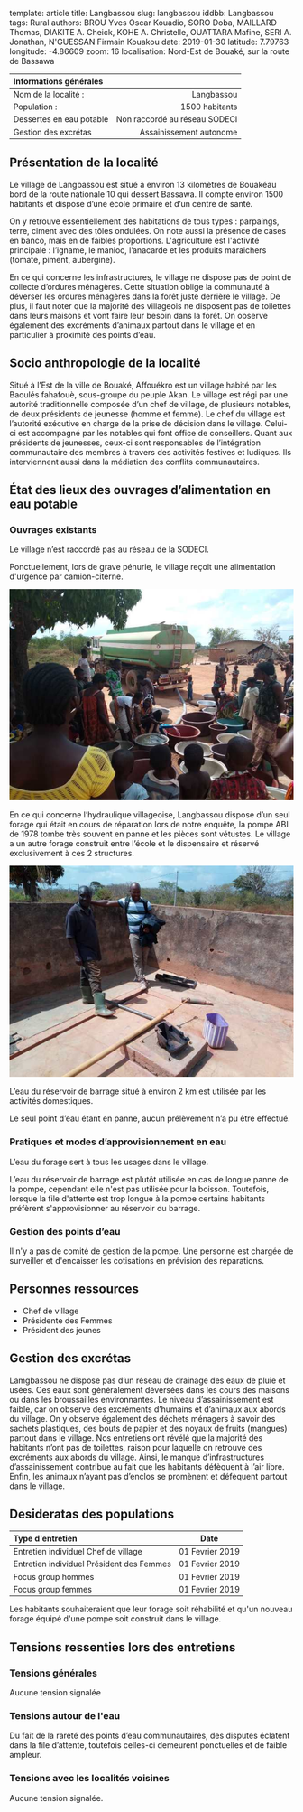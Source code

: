 template: article
title: Langbassou
slug: langbassou
iddbb: Langbassou
tags: Rural
authors: BROU Yves Oscar Kouadio, SORO Doba, MAILLARD Thomas, DIAKITE A. Cheick, KOHE A. Christelle, OUATTARA Mafine, SERI A. Jonathan, N'GUESSAN Firmain Kouakou
date: 2019-01-30
latitude:  7.79763
longitude: -4.86609
zoom: 16
localisation: Nord-Est de Bouaké, sur la route de Bassawa




|Informations générales||
|:--|--:|
| Nom de la localité : | Langbassou | 
| Population : | 1500 habitants | 
| Dessertes en eau potable | Non raccordé au réseau SODECI | 
| Gestion des excrétas | Assainissement autonome |



## Présentation de la localité
Le village de Langbassou est situé à environ 13 kilomètres de Bouakéau bord de la route nationale 10 qui dessert Bassawa. Il compte environ 1500 habitants et  dispose d’une école primaire et d’un centre de santé.

On y retrouve essentiellement des habitations de tous types : parpaings, terre, ciment avec des tôles ondulées. On note aussi la présence de cases en banco, mais en de faibles proportions. L'agriculture est l'activité principale : l’igname, le manioc, l’anacarde et les produits maraichers (tomate, piment, aubergine).


En ce qui concerne les infrastructures, le village ne dispose pas de point de collecte d’ordures ménagères. Cette situation oblige la communauté à  déverser les ordures ménagères dans la forêt juste derrière le village. De plus, il faut noter que la majorité des villageois ne disposent pas de toilettes dans leurs maisons et vont faire leur besoin dans la forêt. On observe également des excréments d’animaux partout dans le village et en particulier à proximité des points d’eau.

## Socio anthropologie de la localité 

Situé à l’Est de la ville de Bouaké, Affouékro est un village habité par les Baoulés fahafouè, sous-groupe du peuple Akan. Le village est régi par une autorité traditionnelle composée d’un chef de village, de plusieurs notables, de deux présidents de jeunesse (homme et femme). Le chef  du village est l’autorité exécutive en charge de la prise de décision dans le village. Celui-ci est accompagné par les notables qui font office de conseillers. Quant aux présidents de jeunesses, ceux-ci sont responsables de l’intégration communautaire des membres à travers des activités festives et ludiques. Ils interviennent aussi dans la médiation des conflits communautaires.

## État des lieux des ouvrages d’alimentation en eau potable

### Ouvrages existants
Le village n’est raccordé pas au réseau de la SODECI.

Ponctuellement, lors de grave pénurie, le village reçoit une alimentation d'urgence par camion-citerne.

![Alimentation d'urgence](images/langbassou2.jpg "Alimentation d'urgence")


En ce qui concerne l’hydraulique villageoise, Langbassou dispose d’un seul forage qui était en cours de réparation lors de notre enquête, la pompe ABI de 1978 tombe très souvent en panne et les pièces sont vétustes. Le village a un autre forage construit entre l’école et le dispensaire et réservé exclusivement à ces 2 structures.


![PMH en panne](images/langbassou1.jpg "PMH en panne")


L’eau du réservoir de barrage situé à environ 2 km est utilisée par les activités domestiques.


Le seul point d’eau étant en panne, aucun prélèvement n’a pu être effectué.



### Pratiques et modes d’approvisionnement en eau

L’eau du forage sert à tous les usages dans le village. 


L’eau du réservoir de barrage est plutôt utilisée en cas de longue panne de la pompe, cependant elle n'est pas utilisée pour la boisson. Toutefois, lorsque la file d'attente est trop longue à la pompe certains habitants préfèrent s'approvisionner au réservoir du barrage.


### Gestion des points d’eau

Il n'y a pas de comité de gestion de la pompe. Une personne est chargée de surveiller et d'encaisser les cotisations en prévision des réparations.


## Personnes ressources

* Chef de village 
* Présidente des Femmes                                
* Président des jeunes

## Gestion des excrétas


Lamgbassou ne dispose pas d’un réseau de drainage des eaux de pluie et usées. Ces eaux sont généralement déversées dans les cours des maisons ou dans les broussailles environnantes. Le niveau d’assainissement est faible, car on observe des excréments d’humains et d’animaux aux abords du village. On y observe également des déchets ménagers à savoir des sachets plastiques, des bouts de papier et des noyaux de fruits (mangues) partout dans le village. Nos entretiens ont révélé que la majorité des habitants n’ont pas de toilettes, raison pour laquelle on retrouve des excréments aux abords du village. Ainsi, le manque d’infrastructures d’assainissement contribue au fait que les habitants défèquent à l’air libre. Enfin, les animaux n’ayant pas d’enclos se promènent et défèquent partout dans le village.

## Desideratas des populations
| Type d'entretien | Date | 
| :-- | :--: | 
| Entretien individuel Chef de village |01 Fevrier 2019| 
| Entretien individuel Président des Femmes|01 Fevrier 2019| 
| Focus group hommes|01 Fevrier 2019| 
| Focus group femmes|01 Fevrier 2019| 

Les habitants souhaiteraient que leur forage soit réhabilité et qu'un nouveau forage équipé d'une pompe soit construit dans le village.


## Tensions ressenties lors des entretiens

### Tensions générales
Aucune tension signalée

### Tensions autour de l'eau
Du fait de la rareté des points d’eau communautaires, des disputes éclatent dans la file d’attente, toutefois celles-ci demeurent ponctuelles et de faible ampleur.

### Tensions avec les localités voisines
Aucune tension signalée.

